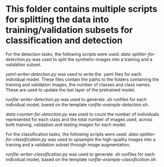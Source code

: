 # This folder contains multiple scripts for splitting the data into training/validation subsets for classification and detection

For the detection tasks, the following scripts were used:
_data-splitter-for-detection.py_ was used to split the synthetic-images into a training and a validation subset.

_yaml-writer-detection.py_ was used to write the .yaml files for each individual model. These files contain the paths to the folders containing the training and validation images, the number of classes and class names. These are used to update the last layer of the pretrained model.

_runfile-writer-detection.py_ was used to generate .sh runfiles for each individual model, based on the template _runfile-example-detection.sh_. 

_data-counter-for-detection.py_ was used to count the number of individuals represented for each class and the total number of images used, across both training, validation and testing images for each model.

For the classification tasks, the following scripts were used:
_data-splitter-for-classification.py_ was used to upsample the high-quality images into a training and a validation subset through image augmentation.

_runfile-writer-classification.py_ was used to generate .sh runfiles for each individual model, based on the template _runfile-example-classification.sh_. 




